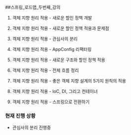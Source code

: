 ##스프링_로드맵_두번째_강의

1. 객체 지향 원리 적용 - 새로운 할인 정책 개발

2. 객체 지향 원리 적용 - 새로운 할인 정책 적용과 문제점

3. 객체 지향 원리 적용 - 관심사의 분리 

4. 객체 지향 원리 적용 - AppConfig 리팩터링

5. 객체 지향 원리 적용 - 새로운 구조와 할인 정책 적용

6. 객체 지향 원리 적용 - 전체 흐름 정리

7. 객체 지향 원리 적용 - 좋은 객체 지향 설계의 5가지 원칙의 적용

8. 객체 지향 원리 적용 - IoC, DI, 그리고 컨테이너

9. 객체 지향 원리 적용 - 스프링으로 전환하기

### 현재 진행 상황
- 관심사의 분리 진행중
